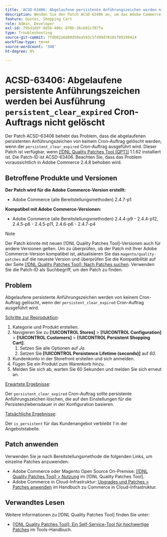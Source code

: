 ```yaml
---
title: 'ACSD-63406: Abgelaufene persistente Anführungszeichen werden nicht gelöscht, wenn der Cron-Auftrag persistent_clear_expired ausgeführt wird'
description: Wenden Sie den Patch ACSD-63406 an, um das Adobe Commerce-Problem zu beheben, bei dem die abgelaufenen persistenten Anführungszeichen nicht von einem Cron-Auftrag gelöscht werden, wenn der Cron-Auftrag „persistent_clear_expired“ ausgeführt wird.
feature: Quotes, Shopping Cart
role: Admin, Developer
exl-id: 795d1ddf-0d5b-406c-870b-36cb92cf07fa
type: Troubleshooting
source-git-commit: 7fdb02a6d89d50ea593c5fd99d78101f89198424
workflow-type: tm+mt
source-wordcount: '348'
ht-degree: 0%

---
```


# ACSD-63406: Abgelaufene persistente Anführungszeichen werden bei Ausführung `persistent_clear_expired` Cron-Auftrags nicht gelöscht

Der Patch ACSD-63406 behebt das Problem, dass die abgelaufenen persistenten Anführungszeichen von keinem Cron-Auftrag gelöscht werden, wenn der `persistent_clear_expired` Cron-Auftrag ausgeführt wird. Dieser Patch ist verfügbar, wenn [[!DNL Quality Patches Tool (QPT)]](/help/tools/quality-patches-tool/quality-patches-tool-to-self-serve-quality-patches.md) 1.1.62 installiert ist. Die Patch-ID ist ACSD-63406. Beachten Sie, dass das Problem voraussichtlich in Adobe Commerce 2.4.8 behoben wird.

## Betroffene Produkte und Versionen

**Der Patch wird für die Adobe Commerce-Version erstellt:**

* Adobe Commerce (alle Bereitstellungsmethoden) 2.4.7-p1

**Kompatibel mit Adobe Commerce-Versionen:**

* Adobe Commerce (alle Bereitstellungsmethoden) 2.4.4-p9 - 2.4.4-p12, 2.4.5-p8 - 2.4.5-p11, 2.4.6-p6 - 2.4.7-p4

>[!NOTE]
>
>Der Patch könnte mit neuen [!DNL Quality Patches Tool]-Versionen auch für andere Versionen gelten. Um zu überprüfen, ob der Patch mit Ihrer Adobe Commerce-Version kompatibel ist, aktualisieren Sie das `magento/quality-patches` auf die neueste Version und überprüfen Sie die Kompatibilität auf der Seite [[!DNL Quality Patches Tool]: Nach Patches suchen](https://experienceleague.adobe.com/tools/commerce-quality-patches/index.html?lang=de). Verwenden Sie die Patch-ID als Suchbegriff, um den Patch zu finden.

## Problem

Abgelaufene persistente Anführungszeichen werden von keinem Cron-Auftrag gelöscht, wenn der `persistent_clear_expired` Cron-Auftrag ausgeführt wird.

<u>Schritte zur Reproduktion</u>:

1. Kategorie und Produkt erstellen.
1. Navigieren Sie zu **[!UICONTROL Stores]** > **[!UICONTROL Configuration]** > **[!UICONTROL Customers]** > **[!UICONTROL Persistent Shopping Cart]**.
   1. Setzen Sie alle Optionen auf *Ja*.
   1. Setzen Sie **[!UICONTROL Persistence Lifetime (seconds)]** auf *60*.
1. Kundenkonto in der Storefront erstellen und sich anmelden.
1. Fügen Sie ein Produkt zum Warenkorb hinzu.
1. Melden Sie sich ab, warten Sie 60 Sekunden und melden Sie sich erneut an.

<u>Erwartete Ergebnisse</u>:

Der `persistent_clear_expired` Cron-Auftrag sollte persistente Anführungszeichen löschen, die auf den Einstellungen für die Persistenzlebensdauer in der Konfiguration basieren.

<u>Tatsächliche Ergebnisse</u>:

Der `is_persistent` für das Kundenangebot verbleibt *1* in der Angebotstabelle.

## Patch anwenden

Verwenden Sie je nach Bereitstellungsmethode die folgenden Links, um einzelne Patches anzuwenden:

* Adobe Commerce oder Magento Open Source On-Premise: [[!DNL Quality Patches Tool] > Nutzung](/help/tools/quality-patches-tool/usage.md) im [!DNL Quality Patches Tool].
* Adobe Commerce in Cloud-Infrastruktur: [Upgrades und Patches > Patches anwenden](https://experienceleague.adobe.com/docs/commerce-cloud-service/user-guide/develop/upgrade/apply-patches.html?lang=de) im Handbuch zu Commerce in Cloud-Infrastruktur.


## Verwandtes Lesen

Weitere Informationen zu [!DNL Quality Patches Tool] finden Sie unter:

* [[!DNL Quality Patches Tool]: Ein Self-Service-Tool für hochwertige Patches](/help/tools/quality-patches-tool/quality-patches-tool-to-self-serve-quality-patches.md) im Tools-Handbuch.
